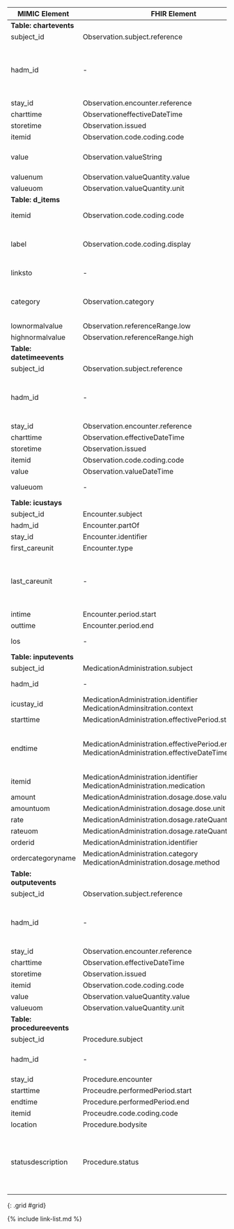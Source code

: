 |MIMIC Element         |FHIR Element                                                                              |FHIR Profile/Resource                                                                                                       |Notes                                                                                                                    |
|----------------------|------------------------------------------------------------------------------------------|----------------------------------------------------------------------------------------------------------------------------|-------------------------------------------------------------------------------------------------------------------------|
|**Table: chartevents**    |                                                                                          |                                                                                                                            |                                                                                                                         |
|subject\_id           |Observation.subject.reference                                                             |[MimicObservationChartevents]                                                                                             |                                                                                                                         |
|hadm\_id              |\-                                                                                        |\-                                                                                                                          |Not currently mapped, EncounterICU references hadm\_id, so need double link to get there                                 |
|stay\_id              |Observation.encounter.reference                                                           |[MimicObservationChartevents]                                                                                             |                                                                                                                         |
|charttime             |ObservationeffectiveDateTime                                                              |[MimicObservationChartevents]                                                                                             |                                                                                                                         |
|storetime             |Observation.issued                                                                        |[MimicObservationChartevents]                                                                                             |                                                                                                                         |
|itemid                |Observation.code.coding.code                                                              |[MimicObservationChartevents]                                                                                             |                                                                                                                         |
|value                 |Observation.valueString                                                                   |[MimicObservationChartevents]                                                                                             |valueString only set if  valuenum is not present                                                                         |
|valuenum              |Observation.valueQuantity.value                                                           |[MimicObservationChartevents]                                                                                             |                                                                                                                         |
|valueuom              |Observation.valueQuantity.unit                                                            |[MimicObservationChartevents]                                                                                             |                                                                                                                         |
|**Table: d\_items**       |                                                                                          |                                                                                                                            |                                                                                                                         |
|itemid                |Observation.code.coding.code                                                              |[MimicProcedureICU]                                                                                                       |Use d\_items.linskto to get itemid                                                                                       |
|label                 |Observation.code.coding.display                                                           |[MimicObservationChartevents], [MimicObservationDatetimeevents], [MimicObservationOutputevents]. [MimicProcedureICU]|Use d\_items.linksto to get label value associated with profile                                                          |
|linksto               |\-                                                                                        |\-                                                                                                                          |Used to filter for profiles                                                                                              |
|category              |Observation.category                                                                      |[MimicObservationChartevents], [MimicObservationDatetimeevents], [MimicObservationOutputevents], [MimicProcedureICU]|Use d\_items.linksto to get category value associated with profile                                                       |
|lownormalvalue        |Observation.referenceRange.low                                                            |[MimicObservationChartevents]                                                                                             |                                                                                                                         |
|highnormalvalue       |Observation.referenceRange.high                                                           |[MimicObservationChartevents]                                                                                             |                                                                                                                         |
|**Table: datetimeevents** |                                                                                          |                                                                                                                            |                                                                                                                         |
|subject\_id           |Observation.subject.reference                                                             |[MimicObservationDatetimeevents]                                                                                           |Convert to UUID5                                                                                                         |
|hadm\_id              |\-                                                                                        |\-                                                                                                                          |Can only reference one encounter, so stay\_id encounter will reference back to this hadm\_id                             |
|stay\_id              |Observation.encounter.reference                                                           |[MimicObservationDatetimeevents]                                                                                           |                                                                                                                         |
|charttime             |Observation.effectiveDateTime                                                             |[MimicObservationDatetimeevents]                                                                                           |                                                                                                                         |
|storetime             |Observation.issued                                                                        |[MimicObservationDatetimeevents]                                                                                           |                                                                                                                         |
|itemid                |Observation.code.coding.code                                                              |[MimicObservationDatetimeevents]                                                                                           |                                                                                                                         |
|value                 |Observation.valueDateTime                                                                 |[MimicObservationDatetimeevents]                                                                                           |                                                                                                                         |
|valueuom              |\-                                                                                        |\-                                                                                                                          |Not relevant for datetimes                                                                                               |
|**Table: icustays**       |                                                                                          |                                                                                                                            |                                                                                                                         |
|subject\_id           |Encounter.subject                                                                         |[MimicEncounter]                                                                                                       |                                                                                                                         |
|hadm\_id              |Encounter.partOf                                                                          |[MimicEncounter]                                                                                                       |                                                                                                                         |
|stay\_id              |Encounter.identifier                                                                      |[MimicEncounter]                                                                                                       |                                                                                                                         |
|first\_careunit       |Encounter.type                                                                            |[MimicEncounter]                                                                                                       |                                                                                                                         |
|last\_careunit        |\-                                                                                        |\-                                                                                                                          |not used currently, but may update to include all icu transfers from mimic\_core.transfers table                         |
|intime                |Encounter.period.start                                                                    |[MimicEncounter]                                                                                                       |                                                                                                                         |
|outtime               |Encounter.period.end                                                                      |[MimicEncounter]                                                                                                       |                                                                                                                         |
|los                   |\-                                                                                        |\-                                                                                                                          |Not used, inferred from outtime-intime                                                                                   |
|**Table: inputevents**    |                                                                                          |                                                                                                                            |                                                                                                                         |
|subject\_id           |MedicationAdministration.subject                                                          |[MimicMedicationAdministrationICU]                                                                                      |                                                                                                                         |
|hadm\_id              |\-                                                                                        |\-                                                                                                                          |Referenced from stay\_id Encounter                                                                                       |
|icustay\_id           |MedicationAdministration.identifier<br>MedicationAdminsitration.context                   |[MimicMedicationAdministrationICU]                                                                                      |                                                                                                                         |
|starttime             |MedicationAdministration.effectivePeriod.start                                            |[MimicMedicationAdministrationICU]                                                                                      |                                                                                                                         |
|endtime               |MedicationAdministration.effectivePeriod.end<br>MedicationAdministration.effectiveDateTime|[MimicMedicationAdministrationICU]                                                                                      |Use effectivePeriod for infusions with rates, use effectiveDateTime otherwise                                            |
|itemid                |MedicationAdministration.identifier<br>MedicationAdministration.medication                |[MimicMedicationAdministrationICU]                                                                                      |                                                                                                                         |
|amount                |MedicationAdministration.dosage.dose.value                                                |[MimicMedicationAdministrationICU]                                                                                      |                                                                                                                         |
|amountuom             |MedicationAdministration.dosage.dose.unit                                                 |[MimicMedicationAdministrationICU]                                                                                      |                                                                                                                         |
|rate                  |MedicationAdministration.dosage.rateQuantity.value                                        |[MimicMedicationAdministrationICU]                                                                                      |                                                                                                                         |
|rateuom               |MedicationAdministration.dosage.rateQuantity.rateuom                                      |[MimicMedicationAdministrationICU]                                                                                      |                                                                                                                         |
|orderid               |MedicationAdministration.identifier                                                       |[MimicMedicationAdministrationICU]                                                                                      |                                                                                                                         |
|ordercategoryname     |MedicationAdministration.category<br>MedicationAdministration.dosage.method               |[MimicMedicationAdministrationICU]                                                                                      |                                                                                                                         |
|**Table: outputevents**   |                                                                                          |                                                                                                                            |                                                                                                                         |
|subject\_id           |Observation.subject.reference                                                             |[MimicObservationOutputevents]                                                                                            |Convert to UUID5                                                                                                         |
|hadm\_id              |\-                                                                                        |\-                                                                                                                          |Can only reference one encounter, so stay\_id encounter will reference back to this hadm\_id                             |
|stay\_id              |Observation.encounter.reference                                                           |[MimicObservationOutputevents]                                                                                            |                                                                                                                         |
|charttime             |Observation.effectiveDateTime                                                             |[MimicObservationOutputevents]                                                                                            |                                                                                                                         |
|storetime             |Observation.issued                                                                        |[MimicObservationOutputevents]                                                                                            |                                                                                                                         |
|itemid                |Observation.code.coding.code                                                              |[MimicObservationOutputevents]                                                                                            |                                                                                                                         |
|value                 |Observation.valueQuantity.value                                                           |[MimicObservationOutputevents]                                                                                            |                                                                                                                         |
|valueuom              |Observation.valueQuantity.unit                                                            |[MimicObservationOutputevents]                                                                                            |
|**Table: procedureevents**|                                                                                          |                                                                                                                            |                                                                                                                         |
|subject\_id           |Procedure.subject                                                                         |[MimicProcedureICU]                                                                                                       |                                                                                                                         |
|hadm\_id              |\-                                                                                        |\-                                                                                                                          |This is referenced inside the encounterICU                                                                               |
|stay\_id              |Procedure.encounter                                                                       |[MimicProcedureICU]                                                                                                       |                                                                                                                         |
|starttime             |Proceudre.performedPeriod.start                                                           |[MimicProcedureICU]                                                                                                       |                                                                                                                         |
|endtime               |Procedure.performedPeriod.end                                                             |[MimicProcedureICU]                                                                                                       |                                                                                                                         |
|itemid                |Proceudre.code.coding.code                                                                |[MimicProcedureICU]                                                                                                       |                                                                                                                         |
|location              |Procedure.bodysite                                                                        |[MimicProcedureICU]                                                                                                       |                                                                                                                         |
|statusdescription     |Procedure.status                                                                          |[MimicProcedureICU]                                                                                                       |Not everything completes here... (FinishedRunning, Paused, Stopped). Added with fhir\_etl to map to required fhir binding|
{: .grid #grid}

{% include link-list.md %}
